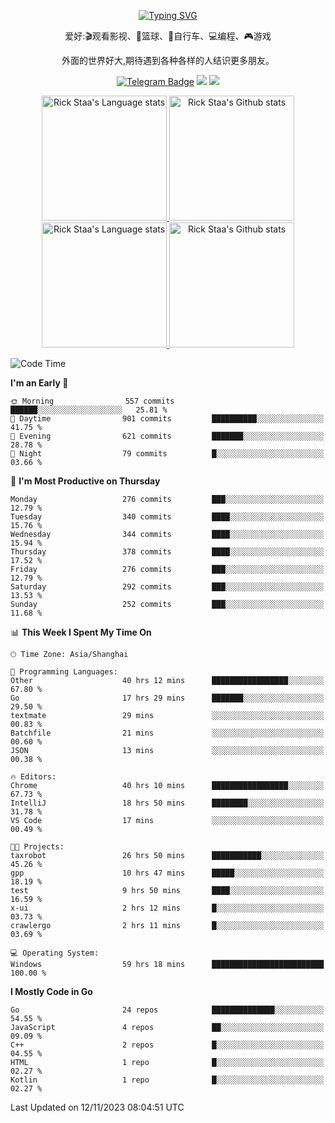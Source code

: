 <div align="center"> 

[![Typing SVG](https://readme-typing-svg.herokuapp.com?size=25&duration=2500&color=eeeeee&vCenter=true&width=200&height=40&lines=Hi+there+%F0%9F%91%8B%F0%9F%8F%BB;I'm+DanBai)](https://git.io/typing-svg)

爱好:🎬观看影视、🏀篮球、🚴自行车、💻编程、🎮游戏

外面的世界好大,期待遇到各种各样的人结识更多朋友。

[![Telegram Badge](https://img.shields.io/badge/-Telegram-blue?style=flat&logo=Telegram&logoColor=white)](https://t.me/danbai9420) 
[![](https://img.shields.io/badge/-Blog-brightgreen?style=flat&logo=Blogger&logoColor=white)](https://p00q.cn)
[![](https://img.shields.io/badge/-Email-red?style=flat&logo=Mail.Ru&logoColor=white)](mailto:danbai@88.com)
</div>

<!-- Light Mode -->
<div align="center"> 
<a href="https://github.com/anuraghazra/github-readme-stats#gh-light-mode-only">
<img height=200 src="https://github-readme-stats.vercel.app/api/top-langs/?username=danbai225&layout=compact&langs_count=10&hide_border=1&role=OWNER,COLLABORATOR#gh-light-mode-only" alt="Rick Staa's Language stats" />
</a>
<a href="https://github.com/anuraghazra/github-readme-stats#gh-light-mode-only">
<img height=200 src="https://github-readme-stats.vercel.app/api?username=danbai225&show_icons=true&count_private=true&line_height=28&hide_border=1&include_all_commits=true&card_width=450&role=OWNER,COLLABORATOR&exclude_repo=github-readme-stats#gh-light-mode-only" alt="Rick Staa's Github stats" />
</a>
</div>

<!-- Dark Mode -->
<div align="center"> 
<a href="https://github.com/anuraghazra/github-readme-stats#gh-dark-mode-only">
<img height=200 src="https://github-readme-stats.vercel.app/api/top-langs/?username=danbai225&layout=compact&langs_count=10&hide_border=1&role=OWNER,COLLABORATOR&theme=github_dark#gh-dark-mode-only" alt="Rick Staa's Language stats" />
</a>
<a href="https://github.com/anuraghazra/github-readme-stats#gh-dark-mode-only">
<img height=200 src="https://github-readme-stats.vercel.app/api?username=danbai225&show_icons=true&count_private=true&line_height=28&hide_border=1&include_all_commits=true&card_width=450&role=OWNER,COLLABORATOR&exclude_repo=github-readme-stats&theme=github_dark#gh-dark-mode-only" alt="Rick Staa's Github stats" />
</a>
</div>

<!--START_SECTION:waka-->
![Code Time](http://img.shields.io/badge/Code%20Time-1%2C480%20hrs%2023%20mins-blue)

**I'm an Early 🐤** 

```text
🌞 Morning                557 commits         ██████░░░░░░░░░░░░░░░░░░░   25.81 % 
🌆 Daytime                901 commits         ██████████░░░░░░░░░░░░░░░   41.75 % 
🌃 Evening                621 commits         ███████░░░░░░░░░░░░░░░░░░   28.78 % 
🌙 Night                  79 commits          █░░░░░░░░░░░░░░░░░░░░░░░░   03.66 % 
```
📅 **I'm Most Productive on Thursday** 

```text
Monday                   276 commits         ███░░░░░░░░░░░░░░░░░░░░░░   12.79 % 
Tuesday                  340 commits         ████░░░░░░░░░░░░░░░░░░░░░   15.76 % 
Wednesday                344 commits         ████░░░░░░░░░░░░░░░░░░░░░   15.94 % 
Thursday                 378 commits         ████░░░░░░░░░░░░░░░░░░░░░   17.52 % 
Friday                   276 commits         ███░░░░░░░░░░░░░░░░░░░░░░   12.79 % 
Saturday                 292 commits         ███░░░░░░░░░░░░░░░░░░░░░░   13.53 % 
Sunday                   252 commits         ███░░░░░░░░░░░░░░░░░░░░░░   11.68 % 
```


📊 **This Week I Spent My Time On** 

```text
🕑︎ Time Zone: Asia/Shanghai

💬 Programming Languages: 
Other                    40 hrs 12 mins      █████████████████░░░░░░░░   67.80 % 
Go                       17 hrs 29 mins      ███████░░░░░░░░░░░░░░░░░░   29.50 % 
textmate                 29 mins             ░░░░░░░░░░░░░░░░░░░░░░░░░   00.83 % 
Batchfile                21 mins             ░░░░░░░░░░░░░░░░░░░░░░░░░   00.60 % 
JSON                     13 mins             ░░░░░░░░░░░░░░░░░░░░░░░░░   00.38 % 

🔥 Editors: 
Chrome                   40 hrs 10 mins      █████████████████░░░░░░░░   67.73 % 
IntelliJ                 18 hrs 50 mins      ████████░░░░░░░░░░░░░░░░░   31.78 % 
VS Code                  17 mins             ░░░░░░░░░░░░░░░░░░░░░░░░░   00.49 % 

🐱‍💻 Projects: 
taxrobot                 26 hrs 50 mins      ███████████░░░░░░░░░░░░░░   45.26 % 
gpp                      10 hrs 47 mins      █████░░░░░░░░░░░░░░░░░░░░   18.19 % 
test                     9 hrs 50 mins       ████░░░░░░░░░░░░░░░░░░░░░   16.59 % 
x-ui                     2 hrs 12 mins       █░░░░░░░░░░░░░░░░░░░░░░░░   03.73 % 
crawlergo                2 hrs 11 mins       █░░░░░░░░░░░░░░░░░░░░░░░░   03.69 % 

💻 Operating System: 
Windows                  59 hrs 18 mins      █████████████████████████   100.00 % 
```

**I Mostly Code in Go** 

```text
Go                       24 repos            ██████████████░░░░░░░░░░░   54.55 % 
JavaScript               4 repos             ██░░░░░░░░░░░░░░░░░░░░░░░   09.09 % 
C++                      2 repos             █░░░░░░░░░░░░░░░░░░░░░░░░   04.55 % 
HTML                     1 repo              █░░░░░░░░░░░░░░░░░░░░░░░░   02.27 % 
Kotlin                   1 repo              █░░░░░░░░░░░░░░░░░░░░░░░░   02.27 % 
```




 Last Updated on 12/11/2023 08:04:51 UTC
<!--END_SECTION:waka-->
